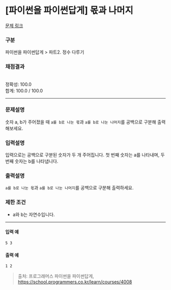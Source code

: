 # [파이썬을 파이썬답게] 몫과 나머지

[문제 링크](https://school.programmers.co.kr/learn/courses/4008/lessons/13323) 

### 구분

파이썬을 파이썬답게 > 파트2. 정수 다루기
### 채점결과

<br/>정확성: 100.0<br/>합계: 100.0 / 100.0

<hr>

### 문제설명
<p>숫자 a, b가 주어졌을 때 <code>a를 b로 나눈 몫</code>과 <code>a를 b로 나눈 나머지</code>를 공백으로 구분해 출력해보세요.</p>

### 입력설명
입력으로는 공백으로 구분된 숫자가 두 개 주어집니다.
첫 번째 숫자는 a를 나타내며, 두 번째 숫자는 b를 나타냅니다.

### 출력설명
<code>a를 b로 나눈 몫</code>과 <code>a를 b로 나눈 나머지</code>를 공백으로 구분해 출력하세요.


### 제한 조건
<ul>
<li>a와 b는 자연수입니다.</li>
</ul>

<hr>

#### 입력 예
<code>5 3</code>

#### 출력 예
<code>1 2</code>

> 출처: 프로그래머스 파이썬을 파이썬답게, https://school.programmers.co.kr/learn/courses/4008
